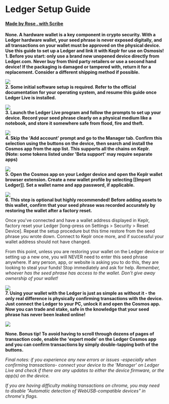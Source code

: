 # Ledger Setup Guide
#### [Made by Rose . with Scribe](https://scribehow.com/shared/Ledger_Setup_Guide__V6x7He1wQ6u1f2u0_orUig)


**None. A hardware wallet is a key component in crypto security. With a Ledger hardware wallet, your seed phrase is never exposed digitally, and all transactions on your wallet must be approved on the physical device. Use this guide to set up a Ledger and link it with Keplr for use on Osmosis!**
<br>
**1. Before you start: only use a brand new unopened device directly from Ledger.com. Never buy from third party retailers or use a second hand device! If the packaging is damaged or tampered with, return it for a replacement. Consider a different shipping method if possible.**

![](https://image.scribehow-prod.com/0ea5vzvg_TtHAZzpsG4fphf2f3HanTK1WyLZfSJw-lI/zoom:1.5013404825737264/enlarge:true/crop:746:420:nowe:376:265/wm:0:nowe:535:289:0.08928571428571429/aHR0cHM6Ly9jb2xvbnktcmVjb3JkZXIuczMuYW1hem9uYXdzLmNvbS9maWxlcy8yMDIyLTEwLTE4L2U2MjViNDVlLWU0MGYtNDc2My1hN2ZlLWVjYzI4NDFmNjEyOC9GaWxlLnBuZw)
<br>
**2. Some initial software setup is required. Refer to the official documentation for your operating system, and resume this guide once Ledger Live is installed.**

![](https://image.scribehow-prod.com/4SiairgPKbJKTNCRIOD5HKnYhP05Qxq0_yMCE1GMN4w/zoom:1.5013404825737264/enlarge:true/crop:746:420:nowe:376:265/wm:0:nowe:535:289:0.08928571428571429/aHR0cHM6Ly9jb2xvbnktcmVjb3JkZXIuczMuYW1hem9uYXdzLmNvbS9maWxlcy8yMDIyLTEwLTE4LzE5NWQ1ZDlkLTdhZDYtNGI5MS05NGQxLWMxNTU4YjI1NmM2YS9GaWxlLnBuZw)
<br>
**3. Launch the Ledger Live program and follow the prompts to set up your device. Record your seed phrase clearly on a physical medium like a notebook, and store it somewhere safe from flood, fire and theft.**

![](https://image.scribehow-prod.com/jiZmbnw10dASZ1uqOaHzrSK-NSOadWbtdyT2HYcPjQQ/zoom:1.5013404825737264/enlarge:true/crop:746:420:nowe:376:265/wm:0:nowe:535:289:0.08928571428571429/aHR0cHM6Ly9jb2xvbnktcmVjb3JkZXIuczMuYW1hem9uYXdzLmNvbS9maWxlcy8yMDIyLTEwLTE4Lzg1Nzg3YWMyLTA2YTctNDZlMC05MmExLTQ5ZjdmZjA2MTg0ZS9GaWxlLmpwZWc)
<br>
**4. Skip the 'Add account' prompt and go to the Manager tab. Confirm this selection using the buttons on the device, then search and install the Cosmos app from the app list. This supports all the chains on Keplr. (Note: some tokens listed under 'Beta support' may require separate apps)**

![](https://image.scribehow-prod.com/VZTsShhbGY3ncAlqsAItrk2EBHZIB6VW54MBmfMXGJE/zoom:1.5013404825737264/enlarge:true/crop:746:420:nowe:376:265/wm:0:nowe:535:289:0.08928571428571429/aHR0cHM6Ly9jb2xvbnktcmVjb3JkZXIuczMuYW1hem9uYXdzLmNvbS9maWxlcy8yMDIyLTEwLTE4LzdkZDJiYTE4LTY0OGQtNDViNS1hNDg2LWY3Y2Y3OWEzNmJhYy9GaWxlLnBuZw)
<br>
**5. Open the Cosmos app on your Ledger device and open the Keplr wallet browser extension. Create a new wallet profile by selecting [[Import Ledger]]. Set a wallet name and app password, if applicable.**

![](https://image.scribehow-prod.com/YbRIwDwrYPEahEARPOkv2tsY24qAGBHrNQp9RFRr5kU/zoom:1.5013404825737264/enlarge:true/crop:746:420:nowe:376:265/wm:0:nowe:535:289:0.08928571428571429/aHR0cHM6Ly9jb2xvbnktcmVjb3JkZXIuczMuYW1hem9uYXdzLmNvbS9maWxlcy8yMDIyLTEwLTE4LzczNDk5M2U5LWM2NDctNGM5Ny1hMTI3LTEzOWI0ZDcxMDBkNC9GaWxlLnBuZw)
<br>
**6. This step is optional but highly recommended! Before adding assets to this wallet, confirm that your seed phrase was recorded accurately by restoring the wallet after a factory reset.**

Once you've connected and have a wallet address displayed in Keplr, factory reset your Ledger [long-press on Settings > Security > Reset Device]. Repeat the setup procedure but this time restore from the seed phrase you wrote down. Connect to Keplr once more, and if successful your wallet address should not have changed. 

From this point, unless you are restoring your wallet on the Ledger device or setting up a new one, you will NEVER need to enter this seed phrase anywhere. If any person, app, or website is asking you to do this, they are looking to steal your funds! Stop immediately and ask for help. *Remember, whoever has the seed phrase has access to the wallet. Don't give away ownership of your wallet!*

![](https://image.scribehow-prod.com/7tXjC6C5IdtJbbMHQekcR3zZfsttbrYyu7A9oReHzuo/zoom:1.5013404825737264/enlarge:true/crop:746:420:nowe:376:265/wm:0:nowe:535:289:0.08928571428571429/aHR0cHM6Ly9jb2xvbnktcmVjb3JkZXIuczMuYW1hem9uYXdzLmNvbS9maWxlcy8yMDIyLTEwLTE4L2I1YzE0YTY1LTZhYmQtNDgxYS1hY2FjLWVmOGE2MDQzZmQ0OC9GaWxlLnBuZw)
<br>
**7. Using your wallet with the Ledger is just as simple as without it - the only real difference is physically confirming transactions with the device. Just connect the Ledger to your PC, unlock it and open the Cosmos app. Now you can trade and stake, safe in the knowledge that your seed phrase has never been leaked online!**

![](https://image.scribehow-prod.com/XN6frJjDJiBRXT_8pgfNDaAL-MLbJqqE8wKCynqAB8s/zoom:1.5013404825737264/enlarge:true/crop:746:420:nowe:376:265/wm:0:nowe:535:289:0.08928571428571429/aHR0cHM6Ly9jb2xvbnktcmVjb3JkZXIuczMuYW1hem9uYXdzLmNvbS9maWxlcy8yMDIyLTEwLTE4L2MzYzdhNDQ4LTA2ZjgtNDU0OS04NTBjLTg4OWYxMzI0ZDNlNS9GaWxlLnBuZw)

**None. Bonus tip! To avoid having to scroll through dozens of pages of transaction code, enable the 'expert mode' on the Ledger Cosmos app and you can confirm transactions by simply double-tapping both of the buttons.**

*Final notes: if you experience any new errors or issues -especially when confirming transactions- connect your device to the 'Manager' on Ledger Live and check if there are any updates to either the device firmware, or the app(s) on the device.*

*If you are having difficulty making transactions on chrome, you may need to disable "Automatic detection of WebUSB-compatible devices" in chrome's flags.*



